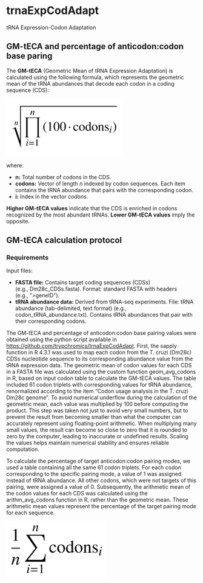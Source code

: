 # trnaExpCodAdapt
tRNA Expression-Codon Adaptation


## GM-tECA and percentage of anticodon:codon base paring

The **GM-tECA** (Geometric Mean of tRNA Expression Adaptation) is calculated using the following formula, which represents the geometric mean of the tRNA abundances that decode each codon in a coding sequence (CDS):

<img src="mediaGeometricaAdaptada.png" alt="Geometric average formula." height="150"/>

where:
* **n:** Total number of codons in the CDS.
* **codons:** Vector of length *n* indexed by codon sequences. Each item contains the tRNA abundance that pairs with the corresponding codon.
* **i:** Index in the vector *codons*.

**Higher GM-tECA values** indicate that the CDS is enriched in codons recognized by the most abundant tRNAs. **Lower GM-tECA values** imply the opposite.


## GM-tECA calculation protocol

### Requirements

Input files:
* **FASTA file:** Contains target coding sequences (CDSs) (e.g., Dm28c_CDSs.fasta). Format: standard FASTA with headers (e.g., ">geneID").
* **tRNA abundance data:** Derived from tRNA-seq experiments. File: tRNA abundance (tab-delimited, text format) (e.g., codon_tRNA_abundance.txt). Contains tRNA abundances that pair with their corresponding codons.

The GM-tECA and percentage of  anticodon:codon
base pairing values were obtained using the python script available in https://github.com/trypchromics/trnaExpCodAdapt.
First, the sapply function in R 4.3.1 was used to map each codon from
the T. cruzi (Dm28c) CDSs nucleotide sequence to its corresponding abundance
value from the tRNA expression data. The geometric
mean of codon values for each CDS in a FASTA file was calculated using the
custom function geom_avg_codons in R, based on input codon table to calculate
the GM-tECA values. The table included 61 codon triplets with corresponding
values for tRNA abundance, renormalized according to the item “Codon usage
analysis in the T. cruzi Dm28c genome”. To avoid numerical underflow during the calculation of the geometric mean, each value was multiplied by 100 before computing the product. This step was taken not just to avoid very small numbers, but to prevent the result from becoming smaller than what the computer can accurately represent using floating-point arithmetic. When multiplying many small values, the result can become so close to zero that it is rounded to zero by the computer, leading to inaccurate or undefined results. Scaling the values helps maintain numerical stability and ensures reliable computation.

To calculate the percentage of target
anticodon:codon pairing modes, we used
a table containing all the same 61 codon triplets. For each codon corresponding
to the specific pairing mode, a value of 1 was assigned instead of tRNA
abundance. All other codons, which were not targets of this pairing, were
assigned a value of 0. Subsequently, the arithmetic mean of the codon values
for each CDS was calculated using the arithm_avg_codons function in R, rather
than the geometric mean. These arithmetic mean values represent the percentage
of the target pairing mode for each sequence.

<img src="./mediaAritmetica.png" alt="Arithmetic average formula." height="150"/>
